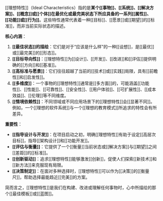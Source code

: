 [[理想特性]]（Ideal Characteristics）指的是**某个[[事物]]、[[系统]]、[[解决方案]]、[[概念]]或[[个体]]在最优化或最完美状态下所应具备的一系列[[属性]]、[[功能]]或[[行为]]**。这些特性通常代表着一种[[目标]]、[[愿景]]或[[期望]]的[[标准]]，而非当前实际状态的描述。

**核心内涵**：

1.  **[[最佳状态]]的描绘**：它们是对于“应该是什么样”的一种[[设想]]，是[[最优]]或[[最完美]]的[[形态]]。
2.  **[[目标导向性]]**：[[理想特性]]为[[设计]]、[[开发]]、[[改进]]和[[评估]]提供明确的[[方向]]和[[基准]]。
3.  **[[高标准与愿景]]**：它们往往超越了当前的[[技术]]或[[实践]]局限，具有[[前瞻性]]和[[启发性]]。
4.  **[[多维度]]**：一个事物的[[理想特性]]通常是[[多方面]]的，可能涵盖[[功能性]]、[[性能]]、[[可靠性]]、[[安全性]]、[[用户体验]]、[[可扩展性]]、[[成本效益]]、[[伦理]]等不同维度。
5.  **[[情境依赖性]]**：不同领域或不同应用场景下的[[理想特性]]会[[显著不同]]。例如，一个[[理想的软件系统]]与一个[[理想的教育模式]]所追求的特性会有所差异。

**重要性**：

*   **[[指导设计与开发]]**：在项目启动之初，明确[[理想特性]]有助于设定[[高层次目标]]，指导[[架构设计]]和[[功能开发]]。
*   **[[评估与衡量]]**：它提供了一个[[衡量]]当前状态或[[解决方案]]与[[期望]]之间[[差距]]的[[标准]]。
*   **[[创新驱动]]**：追求[[理想特性]]能够激发[[创新]]，促使人们探索[[新技术]]和[[新方法]]来克服现有局限。
*   **[[决策制定]]**：在面对多种选择时，[[理想特性]]可以作为[[决策]]的[[衡量尺]]，帮助选择最能趋近[[完美]]的方案。

简而言之，[[理想特性]]是我们在构建、改进或理解任何事物时，心中所描绘的那个[[最佳模板]]或[[蓝图]]。